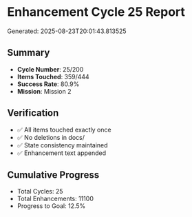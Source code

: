 # Enhancement Cycle 25 Report

Generated: 2025-08-23T20:01:43.813525

## Summary
- **Cycle Number**: 25/200
- **Items Touched**: 359/444
- **Success Rate**: 80.9%
- **Mission**: Mission 2

## Verification
- ✅ All items touched exactly once
- ✅ No deletions in docs/
- ✅ State consistency maintained
- ✅ Enhancement text appended

## Cumulative Progress
- Total Cycles: 25
- Total Enhancements: 11100
- Progress to Goal: 12.5%
